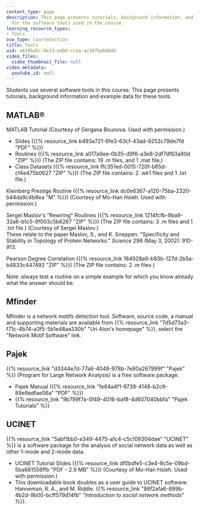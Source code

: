 ```yaml
---
content_type: page
description: This page presents tutorials, background information, and example data
  for the software tools used in the course.
learning_resource_types:
- Tools
ocw_type: CourseSection
title: Tools
uid: e619ba5c-0e13-ed08-ccda-ac397ba668dd
video_files:
  video_thumbnail_file: null
video_metadata:
  youtube_id: null
---
```


Students use several software tools in this course. This page presents tutorials, background information and example data for these tools.

MATLAB®
-------

MATLAB Tutorial (Courtesy of Gergana Bounova. Used with permission.)

*   Slides ({{% resource_link b493a721-6fe3-63cf-43ad-9252c79de7fd "PDF" %}})
*   Routines ({{% resource_link a017a9ee-0b35-d9f6-a3e8-2df7df63a90d "ZIP" %}}) (The ZIP file contains: 19 .m files, and 1 .mat file.)
*   Class Datasets ({{% resource_link ffc351ed-0015-720f-b65d-cf4e475b0627 "ZIP" %}}) (The ZIP file contains: 2 .wk1 files and 1 .txt file.)

Kleinberg Prestige Routine ({{% resource_link dc0e6367-a120-75ba-2320-b44da9c4b8ea "M" %}}) (Courtesy of Mo-Han Hsieh. Used with permission.)

Sergei Maslov's "Rewiring" Routines ({{% resource_link 1214fcfb-9ba9-32a6-b1c5-9f003c5b6267 "ZIP" %}}) (The ZIP file contains: 3 .m files and 1 .txt file.) (Courtesy of Sergei Maslov.)  
These relate to the paper Maslov, S., and K. Sneppen. "Specificity and Stability in Topology of Protein Networks." _Science_ 296 (May 3, 2002): 910-913.

Pearson Degree Correlation ({{% resource_link 184928a9-b83b-127d-2b5a-b4833c447492 "ZIP" %}}) (The ZIP file contains: 2 .m files.)

Note: always test a routine on a simple example for which you know already what the answer should be.

Mfinder
-------

Mfinder is a network motifs detection tool. Software, source code, a manual and supporting materials are available from {{% resource_link "7d5d73a3-f71c-4b74-a3f5-5b1e48aa330b" "Uri Alon's homepage" %}}, select the "Network Motif Software" link.

Pajek
-----

{{% resource_link "d3344e7d-77a6-4048-978b-7e80a267999f" "Pajek" %}} (Program for Large Network Analysis) is a free software package.

*   Pajek Manual ({{% resource_link "fe64a4f1-9739-4148-b2c6-89e9edfae06a" "PDF" %}})
*   {{% resource_link "9b799f7a-0f49-4016-baf8-4d607040bbfa" "Pajek Tutorials" %}}

UCINET
------

{{% resource_link "5abf1bb0-e349-4475-a1c4-c5c109304dae" "UCINET" %}} is a software package for the analysis of social network data as well as other 1-mode and 2-mode data.

*   UCINET Tutorial Slides ({{% resource_link df0bdfe5-c3e4-8c5e-09bd-5ba681558ffb "PDF - 2.9 MB" %}}) (Courtesy of Mo-Han Hsieh. Used with permission.)
*   This downloadable book doubles as a user guide to UCINET software: Hanneman, R. A., and M. Riddle. {{% resource_link "86f2afa6-899b-4b2d-9b00-bcff579d14fb" "_Introduction to social network methods_" %}}.